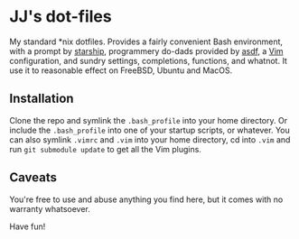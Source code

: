 JJ's dot-files
==============

My standard *nix dotfiles. Provides a fairly convenient Bash environment, with
a prompt by [starship](https://starship.rs), programmery do-dads provided by
[asdf](https://asdf-vm.com), a [Vim](http://vim.org) configuration, and
sundry settings, completions, functions, and whatnot. It use it to reasonable
effect on FreeBSD, Ubuntu and MacOS.

Installation
------------

Clone the repo and symlink the `.bash_profile` into your home directory. Or
include the `.bash_profile` into one of your startup scripts, or whatever.
You can also symlink `.vimrc` and `.vim` into your home directory, cd into
`.vim` and run `git submodule update` to get all the Vim plugins.

Caveats
-------

You're free to use and abuse anything you find here, but it comes with no
warranty whatsoever.

Have fun!
